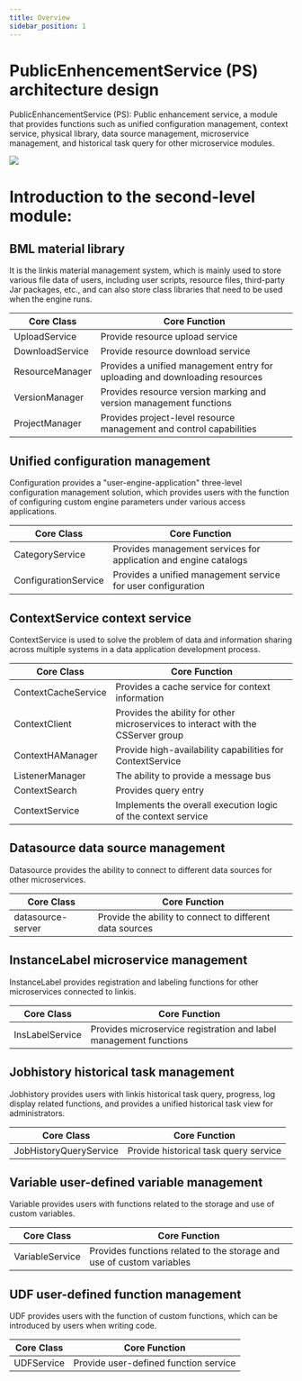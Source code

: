 ```yaml
---
title: Overview
sidebar_position: 1
---
```


PublicEnhencementService (PS) architecture design
=====================================

PublicEnhancementService (PS): Public enhancement service, a module that provides functions such as unified configuration management, context service, physical library, data source management, microservice management, and historical task query for other microservice modules.

![](/Images/Architecture/PublicEnhencementArchitecture.png)

Introduction to the second-level module:
==============

BML material library
---------

It is the linkis material management system, which is mainly used to store various file data of users, including user scripts, resource files, third-party Jar packages, etc., and can also store class libraries that need to be used when the engine runs.

| Core Class | Core Function |
|-----------------|------------------------------------|
| UploadService | Provide resource upload service |
| DownloadService | Provide resource download service |
| ResourceManager | Provides a unified management entry for uploading and downloading resources |
| VersionManager | Provides resource version marking and version management functions |
| ProjectManager | Provides project-level resource management and control capabilities |

Unified configuration management
-------------------------

Configuration provides a "user-engine-application" three-level configuration management solution, which provides users with the function of configuring custom engine parameters under various access applications.

| Core Class | Core Function |
|----------------------|--------------------------------|
| CategoryService | Provides management services for application and engine catalogs |
| ConfigurationService | Provides a unified management service for user configuration |

ContextService context service
------------------------

ContextService is used to solve the problem of data and information sharing across multiple systems in a data application development process.

| Core Class | Core Function |
|---------------------|------------------------------------------|
| ContextCacheService | Provides a cache service for context information |
| ContextClient | Provides the ability for other microservices to interact with the CSServer group |
| ContextHAManager | Provide high-availability capabilities for ContextService |
| ListenerManager | The ability to provide a message bus |
| ContextSearch | Provides query entry |
| ContextService | Implements the overall execution logic of the context service |

Datasource data source management
--------------------

Datasource provides the ability to connect to different data sources for other microservices.

| Core Class | Core Function |
|-------------------|--------------------------|
| datasource-server | Provide the ability to connect to different data sources |

InstanceLabel microservice management
-----------------------

InstanceLabel provides registration and labeling functions for other microservices connected to linkis.

| Core Class | Core Function |
|-----------------|--------------------------------|
| InsLabelService | Provides microservice registration and label management functions |

Jobhistory historical task management
----------------------

Jobhistory provides users with linkis historical task query, progress, log display related functions, and provides a unified historical task view for administrators.

| Core Class | Core Function |
|------------------------|----------------------|
| JobHistoryQueryService | Provide historical task query service |

Variable user-defined variable management
--------------------------

Variable provides users with functions related to the storage and use of custom variables.

| Core Class | Core Function |
|-----------------|-------------------------------------|
| VariableService | Provides functions related to the storage and use of custom variables |

UDF user-defined function management
---------------------

UDF provides users with the function of custom functions, which can be introduced by users when writing code.

| Core Class | Core Function |
|------------|------------------------|
| UDFService | Provide user-defined function service |
